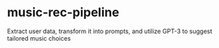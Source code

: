 # music-rec-pipeline
 Extract user data, transform it into prompts, and utilize GPT-3 to suggest tailored music choices
